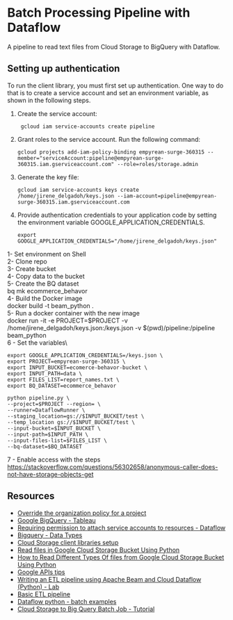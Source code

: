 # Batch Processing Pipeline with Dataflow
A pipeline to read text files from Cloud Storage to BigQuery with Dataflow.

## Setting up authentication
To run the client library, you must first set up authentication. One way to do that is to create a service account and set an environment variable, as shown in the following steps.

1. Create the service account:
   ```shell
    gcloud iam service-accounts create pipeline
    ```
2. Grant roles to the service account. Run the following command:
    ```shell
   gcloud projects add-iam-policy-binding empyrean-surge-360315 --member="serviceAccount:pipeline@empyrean-surge-360315.iam.gserviceaccount.com" --role=roles/storage.admin
   ```
3. Generate the key file:
    ```shell
    gcloud iam service-accounts keys create /home/jirene_delgadoh/keys.json --iam-account=pipeline@empyrean-surge-360315.iam.gserviceaccount.com
    ```
4. Provide authentication credentials to your application code by setting the environment variable GOOGLE_APPLICATION_CREDENTIALS.
    ```shell
    export GOOGLE_APPLICATION_CREDENTIALS="/home/jirene_delgadoh/keys.json"
    ```
1- Set environment on Shell\
2- Clone repo\
3- Create bucket\
4- Copy data to the bucket\
5- Create the BQ dataset\
bq mk ecommerce_behavor\
4- Build the Docker image\
docker build -t beam_python .\
5- Run a docker container with the new image\
docker run -it -e PROJECT=$PROJECT -v /home/jirene_delgadoh/keys.json:/keys.json -v $(pwd)/pipeline:/pipeline beam_python \
6 - Set the variables\
```shell
export GOOGLE_APPLICATION_CREDENTIALS=/keys.json \
export PROJECT=empyrean-surge-360315 \
export INPUT_BUCKET=ecomerce-behavor-bucket \
export INPUT_PATH=data \
export FILES_LIST=report_names.txt \
export BQ_DATASET=ecommerce_behavor
```
```shell
python pipeline.py \
--project=$PROJECT --region= \
--runner=DataflowRunner \
--staging_location=gs://$INPUT_BUCKET/test \
--temp_location gs://$INPUT_BUCKET/test \
--input-bucket=$INPUT_BUCKET \
--input-path=$INPUT_PATH \
--input-files-list=$FILES_LIST \
--bq-dataset=$BQ_DATASET 
```

7 - Enable access with the steps https://stackoverflow.com/questions/56302658/anonymous-caller-does-not-have-storage-objects-get

## Resources
* [Override the organization policy for a project](https://cloud.google.com/resource-manager/docs/organization-policy/using-constraints#v2-api_6)
* [Google BigQuery - Tableau](https://help.tableau.com/current/pro/desktop/en-us/examples_googlebigquery.htm)
* [Requiring permission to attach service accounts to resources - Dataflow](https://cloud.google.com/iam/docs/service-accounts-actas#dataproc-dataflow-datafusion)
* [Bigquery - Data Types](https://cloud.google.com/bigquery/docs/reference/standard-sql/data-types#data_type_properties)
* [Cloud Storage client libraries setup](https://cloud.google.com/storage/docs/reference/libraries#client-libraries-install-python)
* [Read files in Google Cloud Storage Bucket Using Python](https://github.com/vigneshSs-07/Cloud-AI-Analytics/tree/main/Cloud%20Storage#hands-on-on-read-files-in-google-cloud-storage-bucket-using-python)
* [How to Read Different Types Of files from Google Cloud Storage Bucket Using Python](https://www.youtube.com/watch?v=bHudgNDyltI&t=117s)
* [Google APIs tips](https://stackoverflow.com/questions/56302658/anonymous-caller-does-not-have-storage-objects-get)
* [Writing an ETL pipeline using Apache Beam and Cloud Dataflow (Python) - Lab](https://www.cloudskillsboost.google/course_sessions/1524821/labs/103668)
* [Basic ETL pipeline](https://github.com/GoogleCloudPlatform/training-data-analyst/blob/master/quests/dataflow_python/1_Basic_ETL/solution/my_pipeline.py)
* [Dataflow python - batch examples](https://github.com/GoogleCloudPlatform/professional-services/tree/main/examples/dataflow-python-examples/batch-examples/cookbook-examples)
* [Cloud Storage to Big Query Batch Job - Tutorial](https://www.youtube.com/watch?v=km9ZR6gVYe0)